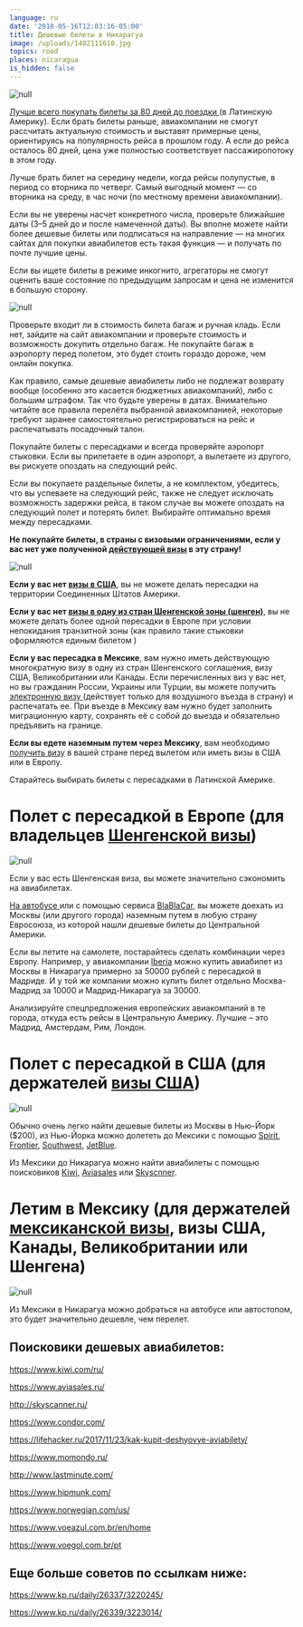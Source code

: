 ```yaml
---
language: ru
date: '2018-05-16T12:03:16-05:00'
title: Дешевые билеты в Никарагуа
image: /uploads/1482111610.jpg
topics: road
places: nicaragua
is_hidden: false
---
```

![null](/uploads/1482111610.jpg)

[Лучше всего покупать билеты за 80 дней до поездки ](https://lifehacker.ru/2014/08/29/kogda-pokupat-aviabilety/)(в Латинскую Америку). Если брать билеты раньше, авиакомпании не смогут рассчитать актуальную стоимость и выставят примерные цены, ориентируясь на популярность рейса в прошлом году. А если до рейса осталось 80 дней, цена уже полностью соответствует пассажиропотоку в этом году.

Лучше брать билет на середину недели, когда рейсы полупустые, в период со вторника по четверг. Самый выгодный момент — со вторника на среду, в час ночи (по местному времени авиакомпании).

Если вы не уверены насчет конкретного числа, проверьте ближайшие даты (3–5 дней до и после намеченной даты). Вы вполне можете найти более дешевые билеты или подписаться на направление — на многих сайтах для покупки авиабилетов есть такая функция — и получать по почте лучшие цены.

Если вы ищете билеты в режиме инкогнито, агрегаторы не смогут оценить ваше состояние по предыдущим запросам и цена не изменится в большую сторону.

![null](/uploads/avyabylety_onlain_800.jpg)

Проверьте входит ли в стоимость билета багаж и ручная кладь. Если нет, зайдите на сайт авиакомпании и проверьте стоимость и возможность докупить отдельно багаж. Не покупайте багаж в аэропорту перед полетом, это будет стоить гораздо дороже, чем онлайн покупка.

Как правило, самые дешевые авиабилеты либо не подлежат возврату вообще (особенно это касается бюджетных авиакомпаний), либо с большим штрафом. Так что будьте уверены в датах. Внимательно читайте все правила перелёта выбранной авиакомпанией, некоторые требуют заранее самостоятельно регистрироваться на рейс и распечатывать посадочный талон.

Покупайте билеты с пересадками и всегда проверяйте аэропорт стыковки. Если вы прилетаете в один аэропорт, а вылетаете из другого, вы рискуете опоздать на следующий рейс.

Если вы покупаете раздельные билеты, а не комплектом, убедитесь, что вы успеваете на следующий рейс, также не следует исключать возможность задержки рейса, в таком случае вы можете опоздать на следующий полет и потерять билет. Выбирайте оптимально время между пересадками.

**Не покупайте билеты, в страны с визовыми ограничениями, если у вас нет уже полученной [действующей визы](https://help.he-he.org/ru/guatemala/nuzhna-li-vam-viza/) в эту страну!**

![null](/uploads/виза1.jpg)

**Если у вас нет [визы в США](https://www.tourister.ru/world/america/united-states/publications/242#_block_1)**, вы не можете делать пересадки на территории Соединенных Штатов Америки.

**Если у вас нет [визы в одну из стран Шенгенской зоны (шенген)](http://travelq.ru/kak-samostoyatelno-poluchit-shengenskuyu-vizu/)**, вы не можете делать более одной пересадки в Европе при условии непокидания транзитной зоны (как правило такие стыковки оформляются единым билетом       )

**Если у вас пересадка в Мексике**, вам нужно иметь действующую многократную визу в одну из стран Шенгенского соглашения, визу США, Великобритании или Канады. Если перечисленных виз у вас нет, но вы гражданин России, Украины или Турции, вы можете получить [электронную визу ](https://www.inm.gob.mx/sae/publico/ru/solicitud.html)(действует только для воздушного въезда в страну) и распечатать ее. При въезде в Мексику вам нужно будет заполнить миграционную карту, сохранять её с собой до выезда и обязательно предъявить на границе.

**Если вы едете наземным путем через Мексику**, вам необходимо [получить визу](https://embamex.sre.gob.mx/rusia/index.php/ru/component/content/article/187) в вашей стране перед вылетом или иметь визы в США или в Европу.

Старайтесь выбирать билеты с пересадками в Латинской Америке.

# Полет с пересадкой в Европе (для владельцев [Шенгенской визы](http://travelq.ru/kak-samostoyatelno-poluchit-shengenskuyu-vizu/))

![null](/uploads/nsn8wztjp4q.jpg)

Если у вас есть Шенгенская виза, вы можете значительно сэкономить на авиабилетах.

[На автобусе ](https://davay.info/?p=189)или с помощью сервиса [BlaBlaCar](https://www.blablacar.ru/), вы можете доехать из Москвы (или другого города) наземным путем в любую страну Евросоюза, из которой нашли дешевые билеты до Центральной Америки.

Если вы летите на самолете, постарайтесь сделать комбинации через Европу. Например, у авиакомпании [Iberia](https://www.iberia.com/) можно купить авиабилет из Москвы в Никарагуа примерно за 50000 рублей с пересадкой в Мадриде. И у той же компании можно купить билет отдельно Москва-Мадрид за 10000 и Мадрид-Никарагуа за 30000.

Анализируйте спецпредложения европейских авиакомпаний в те города, откуда есть рейсы в Центральную Америку. Лучшие – это Мадрид, Амстердам, Рим, Лондон.

# Полет с пересадкой в США (для держателей [визы США](https://www.tourister.ru/world/america/united-states/publications/242#_block_1))

![null](/uploads/192_img1.jpg)

Обычно очень легко найти дешевые билеты из Москвы в Нью-Йорк ($200), из Нью-Йорка можно долететь до Мексики с помощью [Spirit](https://www.spirit.com/), [Frontier](https://www.flyfrontier.com/), [Southwest](https://www.southwest.com/), [JetBlue](https://www.jetblue.com/#/).

Из Мексики до Никарагуа можно найти авиабилеты с помощью поисковиков [Kiwi](https://www.kiwi.com/ru/), [Aviasales](https://www.aviasales.ru/) или [Skyscnner](https://www.skyscanner.ru/).

# Летим в Мексику (для держателей [мексиканской визы](https://embamex.sre.gob.mx/rusia/index.php/ru/component/content/article/187), визы США, Канады, Великобритании или Шенгена)

![null](/uploads/728_530_fixedwidth.jpg)

Из Мексики в Никарагуа можно добраться на автобусе или автостопом, это будет значительно дешевле, чем перелет.

## Поисковики дешевых авиабилетов:

<https://www.kiwi.com/ru/>

<https://www.aviasales.ru/>

<http://skyscanner.ru/>

<https://www.condor.com/>

<https://lifehacker.ru/2017/11/23/kak-kupit-deshyovye-aviabilety/>

<https://www.momondo.ru/>

<http://www.lastminute.com/>

<https://www.hipmunk.com/>

<https://www.norwegian.com/us/>

<https://www.voeazul.com.br/en/home>

<https://www.voegol.com.br/pt>

## Еще больше советов по ссылкам ниже:

<https://www.kp.ru/daily/26337/3220245/>

<https://www.kp.ru/daily/26339/3223014/>
